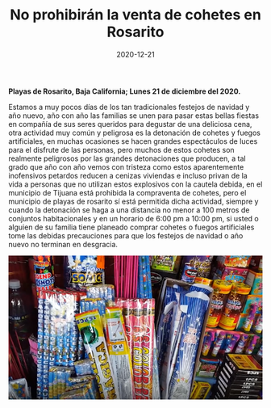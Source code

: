 ﻿---
layout: blog
title:  "No prohibirán la venta de cohetes en Rosarito"
date:   2020-12-21
categories: rosarito
permalink: /:categories/:title:output_ext
image: /img/cnr/2020-12-21-no-prohibiran.png
alt: "No prohibirán la venta de cohetes en Rosarito"
autor: 
---


**Playas de Rosarito, Baja California; Lunes 21 de diciembre del 2020.**

Estamos a muy pocos días de los tan tradicionales festejos de navidad y año nuevo, año con año las familias se unen para pasar estas bellas fiestas en compañía de sus seres queridos para degustar de una deliciosa cena, otra actividad muy común y peligrosa es la detonación de cohetes y fuegos artificiales, en muchas ocasiones se hacen grandes espectáculos de luces para el disfrute de las personas, pero muchos de estos cohetes son realmente peligrosos por las grandes detonaciones que producen, a tal grado que año con año vemos con tristeza como estos aparentemente inofensivos petardos reducen a cenizas viviendas e incluso privan de la vida a personas que no utilizan estos explosivos con la cautela debida, en el municipio de Tijuana está prohibida la compraventa de cohetes, pero el  municipio de playas de rosarito sí está permitida dicha actividad, siempre y cuando la detonación se haga a una distancia no menor a 100 metros de conjuntos habitacionales y en un horario de 6:00 pm a 10:00 pm, si usted o alguien de su familia tiene planeado comprar cohetes o fuegos artificiales tome las debidas precauciones para que los festejos de navidad o año nuevo no terminan en desgracia.

<div id="carouselExampleSlidesOnly" class="carousel slide" data-ride="carousel">
  <div class="carousel-inner">
    <div class="carousel-item active">
       <img class="d-block w-100" src="/img/cnr/2020-12-21-no-prohibiran.png" loading="lazy"  alt="No prohibirán la venta de cohetes en Rosarito">
    </div>
  </div>
</div>

